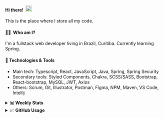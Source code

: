 #### Hi there!&nbsp;&nbsp;<img src="https://media.giphy.com/media/hvRJCLFzcasrR4ia7z/giphy.gif" width="20px">
This is the place where I store all my code.

#### 👨‍💻 &nbsp;Who am I?
I'm a fullstack web developer living in Brazil, Curitiba. Currently learning Spring.

#### 🔧&nbsp;Technologies & Tools
- Main tech: Typescript, React, JavaScript, Java, Spring, Spring Security </br>
- Secondary tools: Styled Components, Chakra, SCSS/SASS, Bootstrap, React-bootstrap, MySQL, JWT, Axios </br>
- Others: Scrum, Git, Illustrator, Postman, Figma, NPM, Maven, VS Code, Intellij </br> 


<details>
  <summary><b> 📊&nbsp;Weekly Stats</b></summary>
<!--START_SECTION:waka-->

```text
TypeScript       24 hrs 11 mins  ██████████████████████░░░   88.31 %
Kotlin           1 hr 23 mins    █▒░░░░░░░░░░░░░░░░░░░░░░░   05.08 %
JSON             1 hr 14 mins    █░░░░░░░░░░░░░░░░░░░░░░░░   04.51 %
Java             16 mins         ▒░░░░░░░░░░░░░░░░░░░░░░░░   01.02 %
GitIgnore file   12 mins         ▒░░░░░░░░░░░░░░░░░░░░░░░░   00.77 %
Other            1 min           ░░░░░░░░░░░░░░░░░░░░░░░░░   00.10 %
```

<!--END_SECTION:waka-->
</details>

<details>
  <summary>&#x1f4c8;<b> GitHub Usage</b></summary>
  
[![Top Langs](https://github-readme-stats.vercel.app/api/top-langs/?username=gxlpes&&langs_count=9&layout=compact)](https://github.com/anuraghazra/github-readme-stats)

</details>
